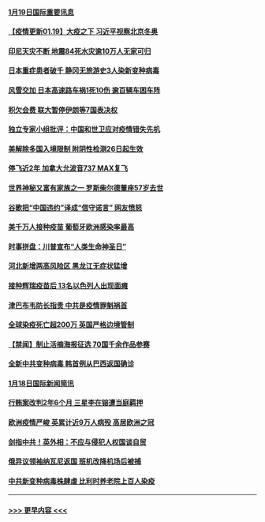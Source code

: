 #### [1月19日国际重要讯息](../pages/prog202/a103035312.md?t=01192301) 
#### [【疫情更新01.19】大疫之下 习近平视察北京冬奥](../pages/prog202/a103034335.md?t=01192301) 
#### [印尼天灾不断 地震84死水灾逾10万人无家可归](../pages/prog202/a103035267.md?t=01192301) 
#### [日本重症患者破千 静冈无旅游史3人染新变种病毒](../pages/prog202/a103035259.md?t=01192301) 
#### [风雪交加 日本高速路车祸1死10伤 逾百辆车困车阵](../pages/prog202/a103035250.md?t=01192301) 
#### [积欠会费 联大暂停伊朗等7国表决权](../pages/prog202/a103035141.md?t=01192301) 
#### [独立专家小组批评：中国和世卫应对疫情错失先机](../pages/prog202/a103035131.md?t=01192301) 
#### [美解除多国入境限制 附阴性检测26日起生效](../pages/prog202/a103035114.md?t=01192301) 
#### [停飞近2年 加拿大允波音737 MAX复飞](../pages/prog202/a103035089.md?t=01192301) 
#### [世界神秘又富有家族之一 罗斯柴尔德董座57岁去世](../pages/prog202/a103034920.md?t=01192301) 
#### [谷歌把“中国违约”译成“信守诺言” 网友愤怒](../pages/prog202/a103034962.md?t=01192301) 
#### [美千万人接种疫苗 葡萄牙欧洲感染率最高](../pages/prog202/a103034976.md?t=01192301) 
#### [时事拼盘：川普宣布“人类生命神圣日”](../pages/prog202/a103034943.md?t=01192301) 
#### [河北新增两高风险区 黑龙江无症状猛增](../pages/prog202/a103034807.md?t=01192301) 
#### [接种辉瑞疫苗后 13名以色列人出现面瘫](../pages/prog202/a103034889.md?t=01192301) 
#### [津巴布韦防长指责 中共是疫情罪魁祸首](../pages/prog202/a103034852.md?t=01192301) 
#### [全球染疫死亡超200万 英国严格边境管制](../pages/prog202/a103034781.md?t=01192301) 
#### [【禁闻】制止活摘海报征选 70国千余作品参赛](../pages/prog202/a103034743.md?t=01192301) 
#### [全新中共变种病毒 韩首例从巴西返国确诊](../pages/prog202/a103034588.md?t=01192301) 
#### [1月18日国际新闻简讯](../pages/prog202/a103034614.md?t=01192301) 
#### [行贿案改判2年6个月 三星李在镕遭当庭羁押](../pages/prog202/a103034533.md?t=01192301) 
#### [欧洲疫情严峻 英累计近9万人病殁 高居欧洲之冠](../pages/prog202/a103034434.md?t=01192301) 
#### [剑指中共！英外相：不应与侵犯人权国谈自贸](../pages/prog202/a103034489.md?t=01192301) 
#### [俄异议领袖纳瓦尼返国 班机改降机场后被捕](../pages/prog202/a103034416.md?t=01192301) 
#### [中共新变种病毒株肆虐 比利时养老院上百人染疫](../pages/prog202/a103034390.md?t=01192301) 

----
#### [ >>> 更早内容 <<< ](../indexes/prog202-earlier.md)
